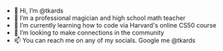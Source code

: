 - 👋 Hi, I’m @tkards
- 👀 I’m a professional magician and high school math teacher
- 🌱 I’m currently learning how to code via Harvard's online CS50 course
- 💞️ I’m looking to make connections in the community
- 📫 You can reach me on any of my socials. Google me @tkards

<!---
tkards/tkards is a ✨ special ✨ repository because its `README.md` (this file) appears on your GitHub profile.
You can click the Preview link to take a look at your changes.
--->
